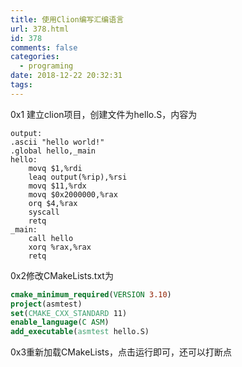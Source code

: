 ```yaml
---
title: 使用Clion编写汇编语言
url: 378.html
id: 378
comments: false
categories:
  - programing
date: 2018-12-22 20:32:31
tags:
---
```


0x1 建立clion项目，创建文件为hello.S，内容为

```assembly
output:
.ascii "hello world!"
.global hello,_main
hello:
    movq $1,%rdi
    leaq output(%rip),%rsi
    movq $11,%rdx
    movq $0x2000000,%rax
    orq $4,%rax
    syscall
    retq
_main:
    call hello
    xorq %rax,%rax
    retq
```

0x2修改CMakeLists.txt为

```cmake
cmake_minimum_required(VERSION 3.10)
project(asmtest)
set(CMAKE_CXX_STANDARD 11)
enable_language(C ASM)
add_executable(asmtest hello.S)
```

0x3重新加载CMakeLists，点击运行即可，还可以打断点